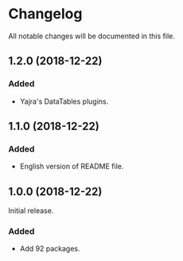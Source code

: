 # Changelog

All notable changes will be documented in this file.

## 1.2.0 (2018-12-22)

### Added

- Yajra's DataTables plugins.

## 1.1.0 (2018-12-22)

### Added

- English version of README file.


## 1.0.0 (2018-12-22)

Initial release.

### Added

- Add 92 packages.

